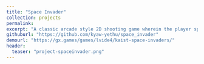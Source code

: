 ```yaml
---
title: "Space Invader"
collection: projects
permalink:
excerpt: "A classic arcade style 2D shooting game wherein the player spaceship shoots at the enemies and bosses while avoiding their attacks."
githuburl: "https://github.com/kyaw-yethu/space_invader"
demourl: "https://gx.games/games/lvide4/kaist-space-invaders/"
header:
  teaser: "project-spaceinvader.png"
---
```

